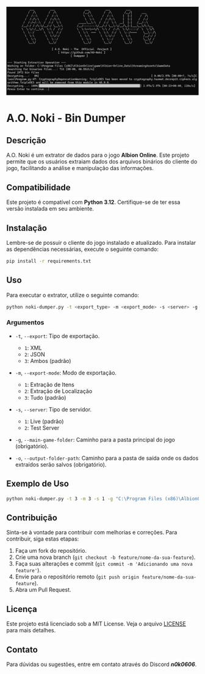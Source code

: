 ![preview](preview.png)

# A.O. Noki - Bin Dumper

## Descrição
A.O. Noki é um extrator de dados para o jogo **Albion Online**. Este projeto permite que os usuários extraiam dados dos arquivos binários do cliente do jogo, facilitando a análise e manipulação das informações.

## Compatibilidade
Este projeto é compatível com **Python 3.12**. Certifique-se de ter essa versão instalada em seu ambiente.

## Instalação
Lembre-se de possuir o cliente do jogo instalado e atualizado.
Para instalar as dependências necessárias, execute o seguinte comando:

```bash
pip install -r requirements.txt
```

## Uso
Para executar o extrator, utilize o seguinte comando:

```bash
python noki-dumper.py -t <export_type> -m <export_mode> -s <server> -g <main_game_folder> -o <output_folder_path>
```

### Argumentos

- `-t`, `--export`: Tipo de exportação.
  - `1`: XML
  - `2`: JSON
  - `3`: Ambos (padrão)

- `-m`, `--export-mode`: Modo de exportação.
  - `1`: Extração de Itens
  - `2`: Extração de Localização
  - `3`: Tudo (padrão)

- `-s`, `--server`: Tipo de servidor.
  - `1`: Live (padrão)
  - `2`: Test Server

- `-g`, `--main-game-folder`: Caminho para a pasta principal do jogo (obrigatório).

- `-o`, `--output-folder-path`: Caminho para a pasta de saída onde os dados extraídos serão salvos (obrigatório).

## Exemplo de Uso
```bash
python noki-dumper.py -t 3 -m 3 -s 1 -g "C:\Program Files (x86)\AlbionOnline" -o "C:\output"
```

## Contribuição
Sinta-se à vontade para contribuir com melhorias e correções. Para contribuir, siga estas etapas:

1. Faça um fork do repositório.
2. Crie uma nova branch (`git checkout -b feature/nome-da-sua-feature`).
3. Faça suas alterações e commit (`git commit -m 'Adicionando uma nova feature'`).
4. Envie para o repositório remoto (`git push origin feature/nome-da-sua-feature`).
5. Abra um Pull Request.

## Licença
Este projeto está licenciado sob a MIT License. Veja o arquivo [LICENSE](LICENSE) para mais detalhes.

## Contato
Para dúvidas ou sugestões, entre em contato através do Discord ***n0k0606***.